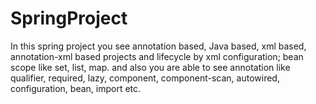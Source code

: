 # SpringProject
In this spring project you see annotation based, Java based, xml based, annotation-xml based projects and  lifecycle by xml configuration; bean scope like set, list, map. and also you are able to see annotation like qualifier, required, lazy, component, component-scan, autowired, configuration, bean, import etc.
